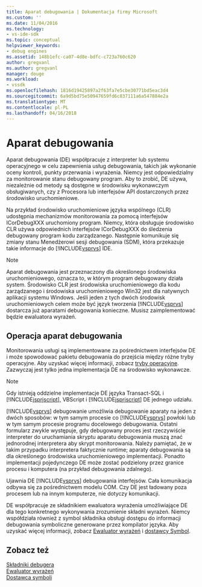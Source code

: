 ```yaml
---
title: Aparat debugowania | Dokumentacja firmy Microsoft
ms.custom: ''
ms.date: 11/04/2016
ms.technology:
- vs-ide-sdk
ms.topic: conceptual
helpviewer_keywords:
- debug engines
ms.assetid: 148b1efc-ca07-4d8e-bdfc-c723a760c620
author: gregvanl
ms.author: gregvanl
manager: douge
ms.workload:
- vssdk
ms.openlocfilehash: 1816d19425897a2f63fa7e5cbe30771bd5eac3d4
ms.sourcegitcommit: 6a9d5bd75e50947659fd6c837111a6a547884e2a
ms.translationtype: MT
ms.contentlocale: pl-PL
ms.lasthandoff: 04/16/2018
---
```

# <a name="debug-engine"></a>Aparat debugowania
Aparat debugowania (DE) współpracuje z interpreter lub systemu operacyjnego w celu zapewnienia usług debugowania, takich jak wykonanie oceny kontroli, punkty przerwania i wyrażenia. Niemcy jest odpowiedzialny za monitorowanie stanu debugowany program. Aby to zrobić, DE używa, niezależnie od metody są dostępne w środowisku wykonawczym obsługiwanych, czy z Procesora lub interfejsów API dostarczonych przez środowisko uruchomieniowe.  
  
 Na przykład środowisko uruchomieniowe języka wspólnego (CLR) udostępnia mechanizmów monitorowania za pomocą interfejsów ICorDebugXXX uruchomiony program. Niemcy, która obsługuje środowisko CLR używa odpowiednich interfejsów ICorDebugXXX do śledzenia debugowany program kodu zarządzanego. Następnie komunikuje się zmiany stanu Menedżerowi sesji debugowania (SDM), która przekazuje takie informacje do [!INCLUDE[vsprvs](../../code-quality/includes/vsprvs_md.md)] IDE.  
  
> [!NOTE]
>  Aparat debugowania jest przeznaczony dla określonego środowiska uruchomieniowego, oznacza to, w którym program debugowany działa system. Środowisko CLR jest środowiska uruchomieniowego dla kodu zarządzanego i środowiska uruchomieniowego Win32 jest dla natywnych aplikacji systemu Windows. Jeśli jeden z tych dwóch środowisk uruchomieniowych celem może być język tworzenia [!INCLUDE[vsprvs](../../code-quality/includes/vsprvs_md.md)] dostarcza już aparatami debugowania konieczne. Musisz zaimplementować będzie ewaluatora wyrażeń.  
  
## <a name="debug-engine-operation"></a>Operacja aparat debugowania  
 Monitorowania usługi są implementowane za pośrednictwem interfejsów DE i może spowodować pakietu debugowania do przejścia między różne tryby operacyjne. Aby uzyskać więcej informacji, zobacz [tryby operacyjne](../../extensibility/debugger/operational-modes.md). Zazwyczaj jest tylko jedna implementacja DE na środowisko wykonawcze.  
  
> [!NOTE]
>  Gdy istnieją oddzielne implementacje DE języka Transact-SQL i [!INCLUDE[jsprjscript](../../debugger/debug-interface-access/includes/jsprjscript_md.md)], VBScript i [!INCLUDE[jsprjscript](../../debugger/debug-interface-access/includes/jsprjscript_md.md)] DE jednego udziału.  
  
 [!INCLUDE[vsprvs](../../code-quality/includes/vsprvs_md.md)] debugowanie umożliwia debugowanie aparaty na jeden z dwóch sposobów: w tym samym procesie co [!INCLUDE[vsprvs](../../code-quality/includes/vsprvs_md.md)] powłoki lub w tym samym procesie programu docelowego debugowania. Ostatni formularz zwykle występuje, gdy debugowany proces jest rzeczywiście interpreter do uruchamiania skryptu aparatu debugowania muszą znać jednorodnej interpretera aby skrypt monitorowania. Należy pamiętać, że w takim przypadku interpretera faktycznie runtime; aparaty debugowania są dla określonego środowiska uruchomieniowego implementacji. Ponadto implementacji pojedynczego DE może zostać podzielony przez granice procesu i komputera (na przykład debugowania zdalnego).  
  
 Ujawnia DE [!INCLUDE[vsprvs](../../code-quality/includes/vsprvs_md.md)] debugowania interfejsów. Cała komunikacja odbywa się za pośrednictwem modelu COM. Czy DE jest ładowany poza procesem lub na innym komputerze, nie dotyczy komunikacji.  
  
 DE współpracuje ze składnikiem ewaluatora wyrażenia umożliwiające DE dla tego konkretnego wykonywania zrozumienie składni wyrażeń. Niemcy współdziała również z symbol składnika obsługi dostępu do informacji debugowania symboliczne generowane przez kompilator języka. Aby uzyskać więcej informacji, zobacz [Ewaluator wyrażeń](../../extensibility/debugger/expression-evaluator.md) i [dostawcy Symbol](../../extensibility/debugger/symbol-provider.md).  
  
## <a name="see-also"></a>Zobacz też  
 [Składniki debugera](../../extensibility/debugger/debugger-components.md)   
 [Ewaluator wyrażeń](../../extensibility/debugger/expression-evaluator.md)   
 [Dostawca symboli](../../extensibility/debugger/symbol-provider.md)